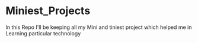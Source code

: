 # Miniest_Projects
In this Repo I'll be keeping all my Mini and tiniest project which helped me in Learning particular technology
